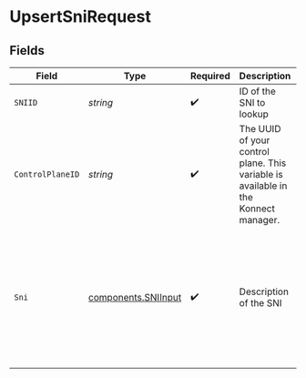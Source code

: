 # UpsertSniRequest


## Fields

| Field                                                                                                                                         | Type                                                                                                                                          | Required                                                                                                                                      | Description                                                                                                                                   | Example                                                                                                                                       |
| --------------------------------------------------------------------------------------------------------------------------------------------- | --------------------------------------------------------------------------------------------------------------------------------------------- | --------------------------------------------------------------------------------------------------------------------------------------------- | --------------------------------------------------------------------------------------------------------------------------------------------- | --------------------------------------------------------------------------------------------------------------------------------------------- |
| `SNIID`                                                                                                                                       | *string*                                                                                                                                      | :heavy_check_mark:                                                                                                                            | ID of the SNI to lookup                                                                                                                       | 64c17a1a-b7d7-4a65-a5a4-42e4a7016e7f                                                                                                          |
| `ControlPlaneID`                                                                                                                              | *string*                                                                                                                                      | :heavy_check_mark:                                                                                                                            | The UUID of your control plane. This variable is available in the Konnect manager.                                                            | 9524ec7d-36d9-465d-a8c5-83a3c9390458                                                                                                          |
| `Sni`                                                                                                                                         | [components.SNIInput](../../models/components/sniinput.md)                                                                                    | :heavy_check_mark:                                                                                                                            | Description of the SNI                                                                                                                        | {<br/>"certificate": {<br/>"id": "bd380f99-659d-415e-b0e7-72ea05df3218"<br/>},<br/>"id": "36c4566c-14cc-4132-9011-4139fcbbe50a",<br/>"name": "some.example.org"<br/>} |